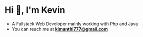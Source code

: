 # Hi 👋, I'm Kevin <br />
  
  -  A Fullstack Web Developer mainly working with Php and Java
  -  You can reach me at **kimanthi777@gmail.com** 
  
